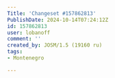 ```yaml
---
Title: 'Changeset #157862813'
PublishDate: 2024-10-14T07:24:12Z
id: 157862813
user: lobanoff
comment: ''
created_by: JOSM/1.5 (19160 ru)
tags:
- Montenegro

---
```

